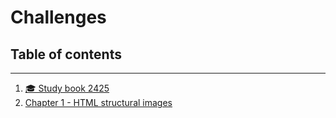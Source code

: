 # Challenges

## Table of contents

---

1. [🎓 Study book 2425](./study_book.md)
2. [Chapter 1 - HTML structural images](./chapters/ch_1_html_structural_element.md)
